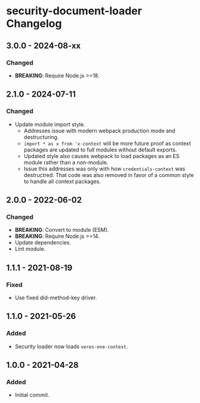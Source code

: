 # security-document-loader Changelog

## 3.0.0 - 2024-08-xx

### Changed
- **BREAKING**: Require Node.js >=18.

## 2.1.0 - 2024-07-11

### Changed
- Update module import style.
  - Addresses issue with modern webpack production mode and destructuring.
  - `import * as x from 'x-context` will be more future proof as context
    packages are updated to full modules without default exports.
  - Updated style also causes webpack to load packages as an ES module rather
    than a non-module.
  - Issue this addresses was only with how `credentials-context` was
    destructred. That code was also removed in favor of a common style to
    handle all context packages.

## 2.0.0 - 2022-06-02

### Changed
- **BREAKING**: Convert to module (ESM).
- **BREAKING**: Require Node.js >=14.
- Update dependencies.
- Lint module.

## 1.1.1 - 2021-08-19

### Fixed
- Use fixed did-method-key driver.

## 1.1.0 - 2021-05-26

### Added
- Security loader now loads `veres-one-context`.

## 1.0.0 - 2021-04-28

### Added
- Initial commit.
